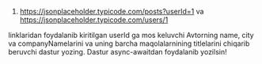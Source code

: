 1. https://jsonplaceholder.typicode.com/posts?userId=1 va https://jsonplaceholder.typicode.com/users/1

linklaridan foydalanib kiritilgan userId ga mos keluvchi Avtorning name, city va companyNamelarini va uning barcha maqolalarnining titlelarini chiqarib beruvchi dastur yozing. Dastur async-awaitdan foydalanib yozilsin!
